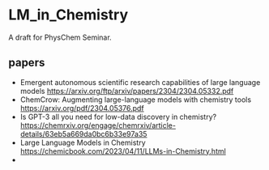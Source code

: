 # LM_in_Chemistry
A draft for PhysChem Seminar.

## papers
- Emergent autonomous scientific research capabilities of large language models https://arxiv.org/ftp/arxiv/papers/2304/2304.05332.pdf
- ChemCrow: Augmenting large-language models with chemistry tools https://arxiv.org/pdf/2304.05376.pdf
- Is GPT-3 all you need for low-data discovery in chemistry? https://chemrxiv.org/engage/chemrxiv/article-details/63eb5a669da0bc6b33e97a35
- Large Language Models in Chemistry https://chemicbook.com/2023/04/11/LLMs-in-Chemistry.html
- 
